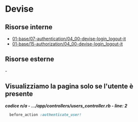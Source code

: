 # Devise



## Risorse interne

- [01-base/07-authentication/04_00-devise-login_logout-it]()
- [01-base/15-authorization/04_00-devise-login_logout-it]()


## Risorse esterne

-[]()



## Visualizziamo la pagina solo se l'utente è presente


***codice n/a - .../app/controllers/users_controller.rb - line: 2***

```ruby
  before_action :authenticate_user!
```
